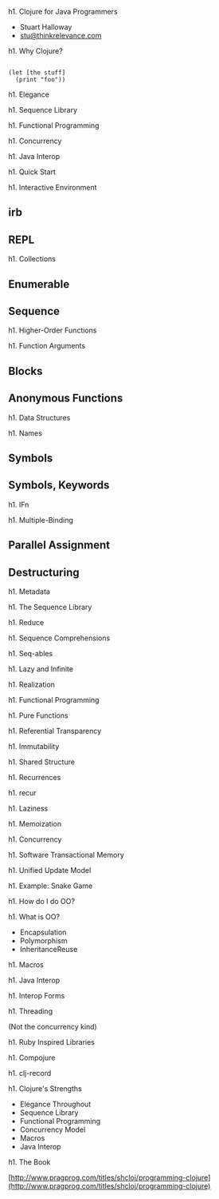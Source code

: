 h1. Clojure for Java Programmers

* Stuart Halloway
* stu@thinkrelevance.com

h1. Why Clojure?

<code class="clojure">
(let [the stuff]
  (print "foo"))
</code>

h1. Elegance

h1. Sequence Library

h1. Functional Programming

h1. Concurrency

h1. Java Interop

h1. Quick Start

h1. Interactive Environment 

<h2 class="ruby-concept">irb</h2>

<h2 class="clojure-concept">REPL</h2>

h1. Collections

<h2 class="ruby-concept">Enumerable</h2>

<h2 class="clojure-concept">Sequence</h2>

h1. Higher-Order Functions

h1. Function Arguments

<h2 class="ruby-concept">Blocks</h2>

<h2 class="clojure-concept">Anonymous Functions</h2>

h1. Data Structures

h1. Names

<h2 class="ruby-concept">Symbols</h2>

<h2 class="clojure-concept">Symbols, Keywords</h2>

h1. IFn

h1. Multiple-Binding

<h2 class="ruby-concept">Parallel Assignment</h2>

<h2 class="clojure-concept">Destructuring</h2>

h1. Metadata

h1. The Sequence Library

h1. Reduce

h1. Sequence Comprehensions

h1. Seq-ables

h1. Lazy and Infinite

h1. Realization

h1. Functional Programming

h1. Pure Functions

h1. Referential Transparency

h1. Immutability

h1. Shared Structure

h1. Recurrences

h1. recur

h1. Laziness

h1. Memoization

h1. Concurrency

h1. Software Transactional Memory

h1. Unified Update Model

h1. Example: Snake Game

h1. How do I do OO?

h1. What is OO?

* Encapsulation
* Polymorphism
* <span class="stricken">Inheritance</span>Reuse

h1. Macros

h1. Java Interop

h1. Interop Forms

h1. Threading

(Not the concurrency kind)

h1. Ruby Inspired Libraries

h1. Compojure

h1. clj-record

h1. Clojure's Strengths

* Elegance Throughout
* Sequence Library
* Functional Programming
* Concurrency Model
* Macros
* Java Interop

h1. The Book

[http://www.pragprog.com/titles/shcloj/programming-clojure](http://www.pragprog.com/titles/shcloj/programming-clojure)
